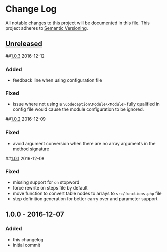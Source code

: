 # Change Log
All notable changes to this project will be documented in this file.
This project adheres to [Semantic Versioning](http://semver.org/).

## [Unreleased][unreleased]

##[1.0.3] 2016-12-12
### Added
- feedback line when using configuration file

### Fixed
- issue where not using a `\Codeception\Module\<Module>` fully qualified in config file would cause the module configuration to be ignored.

##[1.0.2] 2016-12-09
### Fixed
- avoid argument conversion when there are no array arguments in the method signature

##[1.0.1] 2016-12-08
### Fixed
- missing support for `on` stopword
- force rewrite on steps file by default
- move function to convert table nodes to arrays to `src/functions.php` file
- step definition generation for better carry over and parameter support

## 1.0.0 - 2016-12-07
### Added
- this changelog
- initial commit

[unreleased]: https://github.com/lucatume/codeception-steppify/compare/1.0.3...HEAD
[1.0.3]: https://github.com/lucatume/codeception-steppify/compare/1.0.2...1.0.3
[1.0.2]: https://github.com/lucatume/codeception-steppify/compare/1.0.1...1.0.2
[1.0.1]: https://github.com/lucatume/codeception-steppify/compare/1.0.0...1.0.1

